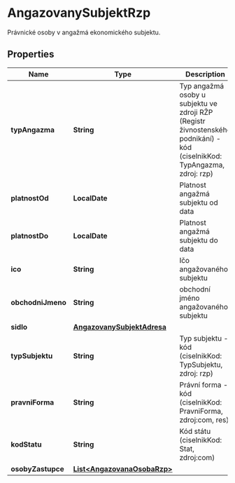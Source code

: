 

# AngazovanySubjektRzp

Právnické osoby v angažmá ekonomického subjektu. 

## Properties

| Name | Type | Description | Notes |
|------------ | ------------- | ------------- | -------------|
|**typAngazma** | **String** | Typ angažmá osoby u subjektu ve zdroji RŽP (Registr živnostenského podnikání) - kód (ciselnikKod: TypAngazma, zdroj: rzp)  |  [optional] |
|**platnostOd** | **LocalDate** | Platnost angažmá subjektu od data |  [optional] |
|**platnostDo** | **LocalDate** | Platnost angažmá subjektu do data |  [optional] |
|**ico** | **String** | Ičo angažovaného subjektu |  [optional] |
|**obchodniJmeno** | **String** | obchodní jméno angažovaného subjektu |  [optional] |
|**sidlo** | [**AngazovanySubjektAdresa**](AngazovanySubjektAdresa.md) |  |  [optional] |
|**typSubjektu** | **String** | Typ subjektu - kód (ciselnikKod: TypSubjektu, zdroj: rzp)  |  [optional] |
|**pravniForma** | **String** | Právní forma - kód (ciselnikKod: PravniForma, zdroj:com, res)  |  [optional] |
|**kodStatu** | **String** | Kód státu (ciselnikKod: Stat, zdroj:com)  |  [optional] |
|**osobyZastupce** | [**List&lt;AngazovanaOsobaRzp&gt;**](AngazovanaOsobaRzp.md) |  |  [optional] |



